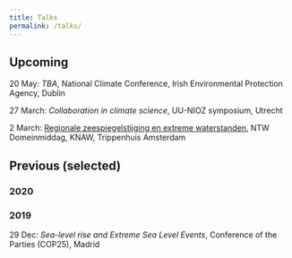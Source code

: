 ```yaml
---
title: Talks
permalink: /talks/
---
```


## Upcoming

20 May: *TBA*, National Climate Conference, Irish Environmental Protection Agency, Dublin

27 March: *Collaboration in climate science*, UU-NIOZ symposium, Utrecht

2 March: [Regionale zeespiegelstijging en extreme waterstanden](https://www.knaw.nl/nl/actueel/agenda/zeespiegelstijging), NTW Domeinmiddag, KNAW, Trippenhuis Amsterdam


## Previous (selected)

### 2020

### 2019

29 Dec: *Sea-level rise and Extreme Sea Level Events*, Conference of the Parties (COP25), Madrid
